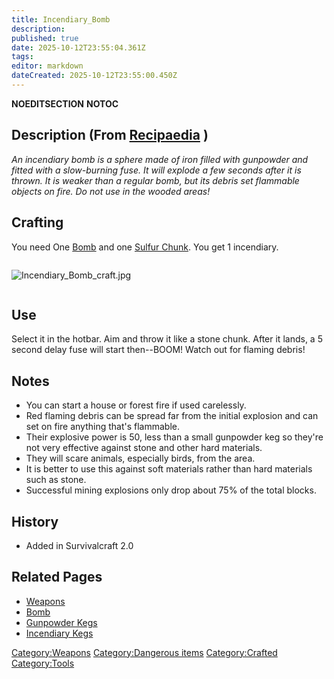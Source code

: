 ```yaml
---
title: Incendiary_Bomb
description: 
published: true
date: 2025-10-12T23:55:04.361Z
tags: 
editor: markdown
dateCreated: 2025-10-12T23:55:00.450Z
---
```


__NOEDITSECTION__ __NOTOC__

## Description (From [Recipaedia](Recipaedia "wikilink") )

*An incendiary bomb is a sphere made of iron filled with gunpowder and
fitted with a slow-burning fuse. It will explode a few seconds after it
is thrown. It is weaker than a regular bomb, but its debris set
flammable objects on fire. Do not use in the wooded areas\!*

## Crafting

You need One [Bomb](Bomb "wikilink") and one [Sulfur
Chunk](Sulfur_Chunk "wikilink"). You get 1 incendiary.

<div style="overflow: hidden">

![Incendiary_Bomb_craft.jpg](Incendiary_Bomb_craft.jpg
"Incendiary_Bomb_craft.jpg")

</div>

## Use

Select it in the hotbar. Aim and throw it like a stone chunk. After it
lands, a 5 second delay fuse will start then--BOOM\! Watch out for
flaming debris\!

## Notes

  - You can start a house or forest fire if used carelessly.
  - Red flaming debris can be spread far from the initial explosion and
    can set on fire anything that's flammable.
  - Their explosive power is 50, less than a small gunpowder keg so
    they're not very effective against stone and other hard materials.
  - They will scare animals, especially birds, from the area.
  - It is better to use this against soft materials rather than hard
    materials such as stone.
  - Successful mining explosions only drop about 75% of the total
    blocks.

## History

  - Added in Survivalcraft 2.0

## Related Pages

  - [Weapons](Weapons "wikilink")
  - [Bomb](Bomb "wikilink")
  - [Gunpowder Kegs](Gunpowder_Kegs "wikilink")
  - [Incendiary Kegs](Incendiary_Kegs "wikilink")

[Category:Weapons](Category:Weapons "wikilink") [Category:Dangerous
items](Category:Dangerous_items "wikilink")
[Category:Crafted](Category:Crafted "wikilink")
[Category:Tools](Category:Tools "wikilink")